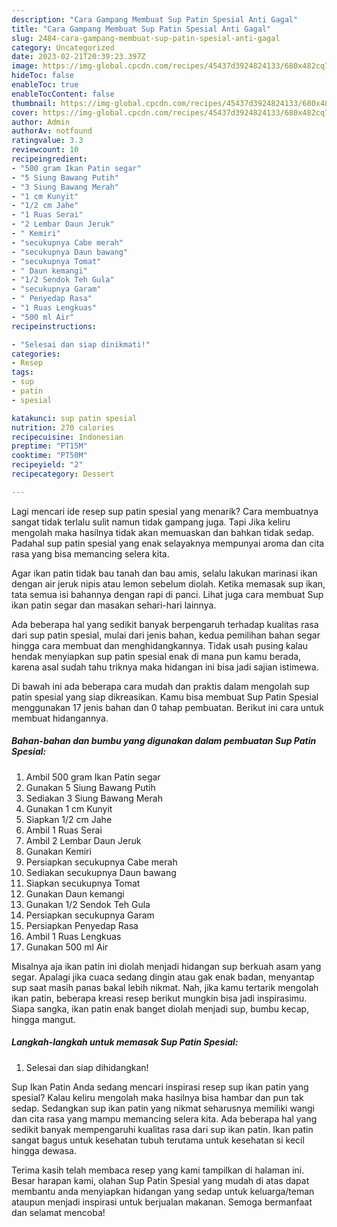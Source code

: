 ```yaml
---
description: "Cara Gampang Membuat Sup Patin Spesial Anti Gagal"
title: "Cara Gampang Membuat Sup Patin Spesial Anti Gagal"
slug: 2484-cara-gampang-membuat-sup-patin-spesial-anti-gagal
category: Uncategorized
date: 2023-02-21T20:39:23.397Z
image: https://img-global.cpcdn.com/recipes/45437d3924824133/680x482cq70/sup-patin-spesial-foto-resep-utama.jpg
hideToc: false
enableToc: true
enableTocContent: false
thumbnail: https://img-global.cpcdn.com/recipes/45437d3924824133/680x482cq70/sup-patin-spesial-foto-resep-utama.jpg
cover: https://img-global.cpcdn.com/recipes/45437d3924824133/680x482cq70/sup-patin-spesial-foto-resep-utama.jpg
author: Admin
authorAv: notfound
ratingvalue: 3.3
reviewcount: 10
recipeingredient:
- "500 gram Ikan Patin segar"
- "5 Siung Bawang Putih"
- "3 Siung Bawang Merah"
- "1 cm Kunyit"
- "1/2 cm Jahe"
- "1 Ruas Serai"
- "2 Lembar Daun Jeruk"
- " Kemiri"
- "secukupnya Cabe merah"
- "secukupnya Daun bawang"
- "secukupnya Tomat"
- " Daun kemangi"
- "1/2 Sendok Teh Gula"
- "secukupnya Garam"
- " Penyedap Rasa"
- "1 Ruas Lengkuas"
- "500 ml Air"
recipeinstructions:

- "Selesai dan siap dinikmati!"
categories:
- Resep
tags:
- sup
- patin
- spesial

katakunci: sup patin spesial 
nutrition: 270 calories
recipecuisine: Indonesian
preptime: "PT15M"
cooktime: "PT50M"
recipeyield: "2"
recipecategory: Dessert

---
```



Lagi mencari ide resep sup patin spesial yang menarik? Cara membuatnya sangat tidak terlalu sulit namun tidak gampang juga. Tapi Jika keliru mengolah maka hasilnya tidak akan memuaskan dan bahkan tidak sedap. Padahal sup patin spesial yang enak selayaknya mempunyai aroma dan cita rasa yang bisa memancing selera kita.


Agar ikan patin tidak bau tanah dan bau amis, selalu lakukan marinasi ikan dengan air jeruk nipis atau lemon sebelum diolah. Ketika memasak sup ikan, tata semua isi bahannya dengan rapi di panci. Lihat juga cara membuat Sup ikan patin segar dan masakan sehari-hari lainnya.

Ada beberapa hal yang sedikit banyak berpengaruh terhadap kualitas rasa dari sup patin spesial, mulai dari jenis bahan, kedua pemilihan bahan segar hingga cara membuat dan menghidangkannya. Tidak usah pusing kalau hendak menyiapkan sup patin spesial enak di mana pun kamu berada, karena asal sudah tahu triknya maka hidangan ini bisa jadi sajian istimewa.


Di bawah ini ada beberapa cara mudah dan praktis dalam mengolah sup patin spesial yang siap dikreasikan. Kamu bisa membuat Sup Patin Spesial menggunakan 17 jenis bahan dan 0 tahap pembuatan. Berikut ini cara untuk membuat hidangannya.

<!--inarticleads1-->

##### Bahan-bahan dan bumbu yang digunakan dalam pembuatan Sup Patin Spesial:

1. Ambil 500 gram Ikan Patin segar
1. Gunakan 5 Siung Bawang Putih
1. Sediakan 3 Siung Bawang Merah
1. Gunakan 1 cm Kunyit
1. Siapkan 1/2 cm Jahe
1. Ambil 1 Ruas Serai
1. Ambil 2 Lembar Daun Jeruk
1. Gunakan  Kemiri
1. Persiapkan secukupnya Cabe merah
1. Sediakan secukupnya Daun bawang
1. Siapkan secukupnya Tomat
1. Gunakan  Daun kemangi
1. Gunakan 1/2 Sendok Teh Gula
1. Persiapkan secukupnya Garam
1. Persiapkan  Penyedap Rasa
1. Ambil 1 Ruas Lengkuas
1. Gunakan 500 ml Air


Misalnya aja ikan patin ini diolah menjadi hidangan sup berkuah asam yang segar. Apalagi jika cuaca sedang dingin atau gak enak badan, menyantap sup saat masih panas bakal lebih nikmat. Nah, jika kamu tertarik mengolah ikan patin, beberapa kreasi resep berikut mungkin bisa jadi inspirasimu. Siapa sangka, ikan patin enak banget diolah menjadi sup, bumbu kecap, hingga mangut. 

<!--inarticleads2-->

##### Langkah-langkah untuk memasak Sup Patin Spesial:


1. Selesai dan siap dihidangkan!

Sup Ikan Patin Anda sedang mencari inspirasi resep sup ikan patin yang spesial? Kalau keliru mengolah maka hasilnya bisa hambar dan pun tak sedap. Sedangkan sup ikan patin yang nikmat seharusnya memiliki wangi dan cita rasa yang mampu memancing selera kita. Ada beberapa hal yang sedikit banyak mempengaruhi kualitas rasa dari sup ikan patin. Ikan patin sangat bagus untuk kesehatan tubuh terutama untuk kesehatan si kecil hingga dewasa. 

Terima kasih telah membaca resep yang kami tampilkan di halaman ini. Besar harapan kami, olahan Sup Patin Spesial yang mudah di atas dapat membantu anda menyiapkan hidangan yang sedap untuk keluarga/teman ataupun menjadi inspirasi untuk berjualan makanan. Semoga bermanfaat dan selamat mencoba!
